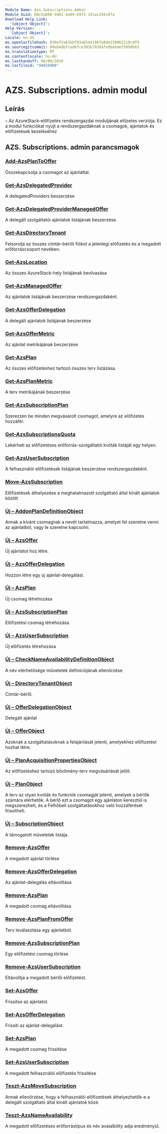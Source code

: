 ```yaml
---
Module Name: Azs.Subscriptions.Admin
Module Guid: 60c5ab08-9482-4a99-b973-141ac294c07a
Download Help Link:
  '[object Object]': 
Help Version:
  '[object Object]': 
Locale: en-US
ms.openlocfilehash: 030ef2a61bbf93a6544196fe0de239062218cdf9
ms.sourcegitcommit: 09eb4dbfcad6fce303b793dafe9bebdef589db03
ms.translationtype: MT
ms.contentlocale: hu-HU
ms.lasthandoff: 08/08/2020
ms.locfileid: "94016908"
---
```

# AZS. Subscriptions. admin modul
## Leírás
– Az AzureStack-előfizetés rendszergazdai moduljának előzetes verziója.  Ez a modul funkciókat nyújt a rendszergazdáknak a csomagok, ajánlatok és előfizetések kezeléséhez

## AZS. Subscriptions. admin parancsmagok
### [Add-AzsPlanToOffer](Add-AzsPlanToOffer.md)
Összekapcsolja a csomagot az ajánlattal.

### [Get-AzsDelegatedProvider](Get-AzsDelegatedProvider.md)
A delegatedProviders beszerzése

### [Get-AzsDelegatedProviderManagedOffer](Get-AzsDelegatedProviderManagedOffer.md)
A delegált szolgáltatói ajánlatok listájának beszerzése.

### [Get-AzsDirectoryTenant](Get-AzsDirectoryTenant.md)
Felsorolja az összes címtár-bérlői fiókot a jelenlegi előfizetés és a megadott erőforráscsoport nevében.

### [Get-AzsLocation](Get-AzsLocation.md)
Az összes AzureStack-hely listájának beolvasása

### [Get-AzsManagedOffer](Get-AzsManagedOffer.md)
Az ajánlatok listájának beszerzése rendszergazdaként.

### [Get-AzsOfferDelegation](Get-AzsOfferDelegation.md)
A delegált ajánlatok listájának beszerzése

### [Get-AzsOfferMetric](Get-AzsOfferMetric.md)
Az ajánlat metrikájának beszerzése

### [Get-AzsPlan](Get-AzsPlan.md)
Az összes előfizetéshez tartozó összes terv listázása.

### [Get-AzsPlanMetric](Get-AzsPlanMetric.md)
A terv metrikájának beszerzése

### [Get-AzsSubscriptionPlan](Get-AzsSubscriptionPlan.md)
Szerezzen be minden megvásárolt csomagot, amelyre az előfizetés hozzáfér.

### [Get-AzsSubscriptionsQuota](Get-AzsSubscriptionsQuota.md)
Lekérheti az előfizetéses erőforrás-szolgáltatói kvóták listáját egy helyen.

### [Get-AzsUserSubscription](Get-AzsUserSubscription.md)
A felhasználói előfizetések listájának beszerzése rendszergazdaként.

### [Move-AzsSubscription](Move-AzsSubscription.md)
Előfizetések áthelyezése a meghatalmazott szolgáltató által kínált ajánlatok között

### [Új – AddonPlanDefinitionObject](New-AddonPlanDefinitionObject.md)
Annak a kívánt csomagnak a nevét tartalmazza, amelyet fel szeretne venni az ajánlatból, vagy le szeretne kapcsolni.

### [Új – AzsOffer](New-AzsOffer.md)
Új ajánlatot hoz létre.

### [Új – AzsOfferDelegation](New-AzsOfferDelegation.md)
Hozzon létre egy új ajánlat-delegálást.

### [Új – AzsPlan](New-AzsPlan.md)
Új csomag létrehozása

### [Új – AzsSubscriptionPlan](New-AzsSubscriptionPlan.md)
Előfizetési csomag létrehozása

### [Új – AzsUserSubscription](New-AzsUserSubscription.md)
Új előfizetés létrehozása

### [Új – CheckNameAvailabilityDefinitionObject](New-CheckNameAvailabilityDefinitionObject.md)
A név elérhetősége műveletek definíciójának ellenőrzése

### [Új – DirectoryTenantObject](New-DirectoryTenantObject.md)
Címtár-bérlő.

### [Új – OfferDelegationObject](New-OfferDelegationObject.md)
Delegált ajánlat

### [Új – OfferObject](New-OfferObject.md)
Azoknak a szolgáltatásoknak a felajánlását jelenti, amelyekhez előfizetést hozhat létre.

### [Új – PlanAcquisitionPropertiesObject](New-PlanAcquisitionPropertiesObject.md)
Az előfizetéshez tartozó bővítmény-terv megvásárlását jelöli.

### [Új – PlanObject](New-PlanObject.md)
A terv az olyan kvóták és funkciók csomagját jelenti, amelyek a bérlők számára elérhetők.
A bérlő ezt a csomagot egy ajánlaton keresztül is megszerezheti, és a Felhőbeli szolgáltatásokhoz való hozzáférését frissítheti.

### [Új – SubscriptionObject](New-SubscriptionObject.md)
A támogatott műveletek listája.

### [Remove-AzsOffer](Remove-AzsOffer.md)
A megadott ajánlat törlése

### [Remove-AzsOfferDelegation](Remove-AzsOfferDelegation.md)
Az ajánlat-delegálás eltávolítása

### [Remove-AzsPlan](Remove-AzsPlan.md)
A megadott csomag eltávolítása

### [Remove-AzsPlanFromOffer](Remove-AzsPlanFromOffer.md)
Terv leválasztása egy ajánlatból.

### [Remove-AzsSubscriptionPlan](Remove-AzsSubscriptionPlan.md)
Egy előfizetési csomag törlése

### [Remove-AzsUserSubscription](Remove-AzsUserSubscription.md)
Eltávolítja a megadott bérlői előfizetést.

### [Set-AzsOffer](Set-AzsOffer.md)
Frissítse az ajánlatot.

### [Set-AzsOfferDelegation](Set-AzsOfferDelegation.md)
Frissíti az ajánlat-delegálást.

### [Set-AzsPlan](Set-AzsPlan.md)
A megadott csomag frissítése

### [Set-AzsUserSubscription](Set-AzsUserSubscription.md)
A megadott felhasználói előfizetés frissítése

### [Teszt-AzsMoveSubscription](Test-AzsMoveSubscription.md)
Annak ellenőrzése, hogy a felhasználói előfizetések áthelyezhetők-e a delegált szolgáltató által kínált ajánlatok közé.

### [Teszt-AzsNameAvailability](Test-AzsNameAvailability.md)
A megadott előfizetéses erőforrástípus és név avaialbility adja eredményül.

